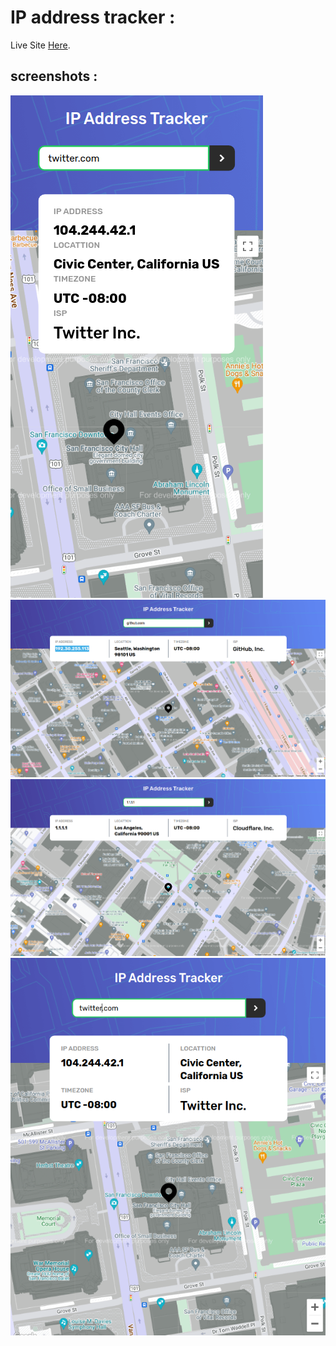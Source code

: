 # IP address tracker :

Live Site [Here](https://mohammedlahboub.github.io/Ip-Geolocation-App/public/index.html).

## screenshots :
![](./public/images/ipTrackerMobile.png)
![](./public/images/ipAddressTrackerGithub.png)
![](./public/images/ipAddressTracker1.1.1.1.png)
![](./public/images/ipTrackerMD.png) 
